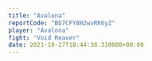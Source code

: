 ```yaml
---
title: "Avalona"
reportCode: "Bb7CFY8H2wvRK6yZ"
player: "Avalona"
fight: "Void Reaver"
date: 2021-10-27T18:44:38.310000+00:00
---
```

